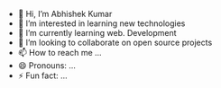 - 👋 Hi, I’m Abhishek Kumar
- 👀 I’m interested in learning new technologies
- 🌱 I’m currently learning web. Development
- 💞️ I’m looking to collaborate on open source projects
- 📫 How to reach me ...
- 😄 Pronouns: ...
- ⚡ Fun fact: ...

<!---
theabhishek25/theabhishek25 is a ✨ special ✨ repository because its `README.md` (this file) appears on your GitHub profile.
You can click the Preview link to take a look at your changes.
--->
